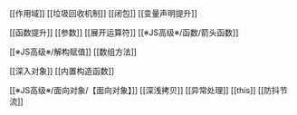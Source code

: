 [[作用域]]
[[垃圾回收机制]]
[[闭包]]
[[变量声明提升]]


[[函数提升]]
[[参数]]
[[展开运算符]]
[[※JS高级※/函数/箭头函数]]

[[※JS高级※/解构赋值]]
[[数组方法]]

[[深入对象]]
[[内置构造函数]]

[[※JS高级※/面向对象/【面向对象】]]
[[深浅拷贝]]
[[异常处理]]
[[this]]
[[防抖节流]]